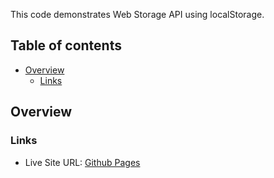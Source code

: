 This code demonstrates Web Storage API using localStorage.

## Table of contents

- [Overview](#overview)
  - [Links](#links)

## Overview

### Links

- Live Site URL: [Github Pages](https://calebomondi.github.io/localstorage/)


